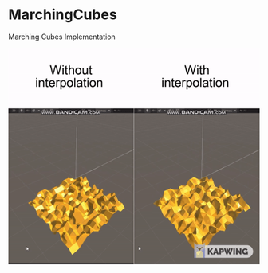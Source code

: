 # MarchingCubes
Marching Cubes Implementation

![Marching Cubes](https://github.com/bquangDinh/MarchingCubes/blob/master/Assets/ezgif.com-video-to-gif_asdas.gif)

